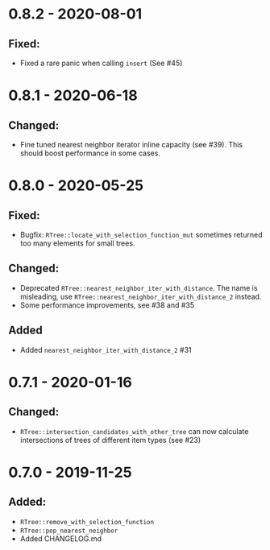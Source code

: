 # 0.8.2 - 2020-08-01
## Fixed:
 - Fixed a rare panic when calling `insert` (See #45)
# 0.8.1 - 2020-06-18
## Changed:
 - Fine tuned nearest neighbor iterator inline capacity (see  #39). This should boost performance in some cases.
# 0.8.0 - 2020-05-25
## Fixed:
 - Bugfix: `RTree::locate_with_selection_function_mut` sometimes returned too many elements for small trees.
## Changed:
 - Deprecated `RTree::nearest_neighbor_iter_with_distance`. The name is misleading, use `RTree::nearest_neighbor_iter_with_distance_2` instead.
 - Some performance improvements, see #38 and #35
## Added
 - Added `nearest_neighbor_iter_with_distance_2` #31
# 0.7.1 - 2020-01-16
## Changed:
 - `RTree::intersection_candidates_with_other_tree` can now calculate intersections of trees of different item types (see #23)
# 0.7.0 - 2019-11-25
## Added:
 - `RTree::remove_with_selection_function`
 - `RTree::pop_nearest_neighbor`
 - Added CHANGELOG.md